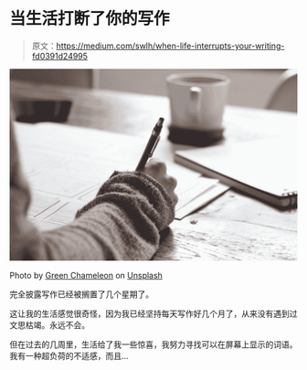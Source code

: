 # 当生活打断了你的写作

> 原文：<https://medium.com/swlh/when-life-interrupts-your-writing-fd0391d24995>

![](img/8ccbe4abb7896f8a2d37b52877e8065c.png)

Photo by [Green Chameleon](https://unsplash.com/@craftedbygc?utm_source=medium&utm_medium=referral) on [Unsplash](https://unsplash.com?utm_source=medium&utm_medium=referral)

完全披露写作已经被搁置了几个星期了。

这让我的生活感觉很奇怪，因为我已经坚持每天写作好几个月了，从来没有遇到过文思枯竭。永远不会。

但在过去的几周里，生活给了我一些惊喜，我努力寻找可以在屏幕上显示的词语。我有一种超负荷的不适感，而且…